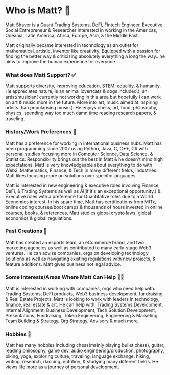 # Who is Matt? 🤵 

Matt Shaver is a Quant Trading Systems, DeFi, Fintech Engineer, Executive, Social Entrepreneur & Researcher interested in working in the Americas, Oceania, Latin America, Africa, Europe, Asia, & the Middle East. 

Matt originally became interested in technology as an outlet for mathematical, artistic, inventor like creativity. Equipped with a passion for finding the better way  & criticizing absolutely everything a long the way.. he aims to improve the human experience for everyone. 

### What does Matt Support? ✅ 

Matt supports diversity, improving education, STEM, equality, & humanity. He appreciates nature, is an animal lover(cats & dogs included.), an artist/musician( currently not working in this area but hopefully I can work on art & music more in the future. More into art, music aimed at inspiring artists than popularising music.). He enjoys chess, art, food, philosophy, physics, spending way too much damn time reading research papers, & traveling. 

### History/Work Preferences 🌆 

Matt has a preference for working in international business hubs. 
Matt has been programming since 2007 using Python, Java, C, C++, C# with personal studies focusing more in Computer Science, Data Science, & Statistics. Responsibility brings out the best in Matt & he doesn't mind high expectations. Matt is very knowledgeable about everything to do with Web3, Mathematics, Finance, & Tech in many different fields, industries. Matt likes focusing more on solutions over specific languages. 

Matt is interested in new engineering & executive roles involving  Finance, DeFi, & Trading Systems as well as AI(if it's an exceptional opportunity.) & Executive roles with a preference for Quantitative roles due to a World Economics interest. In his spare time, Matt has certifications from MITx, online coding courses/boot camps & thousands of hours invested in online courses, books, & references. Matt studies global crypto laws, global economics & global regulations. 

### Past Creations 🌆 

Matt has created an esports team, an eCommerce brand, and two marketing agencies as well as contributed to many early-stage Web3 ventures. He can advise companies, orgs on developing technology solutions as well as navigating existing regulations with new projects, & feature additions. Matt gives business not legal advice. 

### Some Interests/Areas Where Matt Can Help 👨‍💻 

Matt is interested in working with companies, orgs who need help with: Trading Systems, DeFI products, Web3 business development, fundraising & Real Estate Projects. Matt is looking to work with leaders in technology, finance, real estate & art. He can help with:  Trading Systems Development, Internal Alignment, Business Development, Tech Solution Development,  Presentations,  Fundraising, Token Engineering, Engineering & Marketing Team Building & Strategy, Org Strategy, Advisory & much more. 

### Hobbies 🎨 

Matt has many hobbies including chess(mainly playing bullet chess), guitar, reading philosophy, game dev, audio engineering/production, photography, biking, yoga, exploring culture, traveling, language exchange, hiking, writing, research, dancing, nutrition, & studying many different fields. He views life more as a journey of personal development. 

<!--
**thinkinginbinary/thinkinginbinary** is a ✨ _special_ ✨ repository because its `README.md` (this file) appears on your GitHub profile.

Here are some ideas to get you started:

- 🔭 I’m currently working on ...
- 🌱 I’m currently learning ...
- 👯 I’m looking to collaborate on ...
- 🤔 I’m looking for help with ...
- 💬 Ask me about ...
- 📫 How to reach me: ...
- 😄 Pronouns: ...
- ⚡ Fun fact: ...
-->
